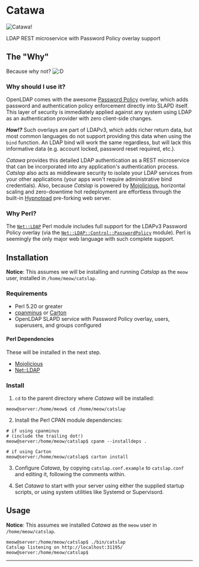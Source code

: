 # Catawa
![Catawa!](doc/img/catslap.gif)

LDAP REST microservice with Password Policy overlay support

## The "Why"

Because why not? ![:D](doc/img/awesome-icon.gif)

### Why should I use it?

OpenLDAP comes with the awesome [Password Policy](http://www.zytrax.com/books/ldap/ch6/ppolicy.html) overlay, which adds password and authentication policy enforcement directly into SLAPD itself. This layer of security is immediately applied against any system using LDAP as an authentication provider with zero client-side changes.

***How!?*** Such overlays are part of LDAPv3, which adds richer return data, but most common languages do not support providing this data when using the `bind` function. An LDAP bind will work the same regardless, but will lack this informative data (e.g. account locked, password reset required, etc.).

*Catawa* provides this detailed LDAP authentication as a REST microservice that can be incorporated into any application's authentication process. *Catslap* also acts as middleware security to isolate your LDAP services from your other applications (your apps won't require administrative bind credentials). Also, because *Catslap* is powered by [Mojolicious](http://mojolicious.org), horizontal scaling and zero-downtime hot redeployment are effortless through the built-in [Hypnotoad](http://mojolicious.org/perldoc/Mojolicious/Guides/Cookbook#Hypnotoad) pre-forking web server.

### Why Perl?

The [`Net::LDAP`](https://metacpan.org/pod/Net::LDAP) Perl module includes full support for the LDAPv3 Password Policy overlay (via the [`Net::LDAP::Control::PasswordPolicy`](https://metacpan.org/pod/Net::LDAP::Control::PasswordPolicy) module). Perl is seemingly the only major web language with such complete support.

## Installation

**Notice**: This assumes we will be installing and running *Catslap* as the `meow` user, installed in `/home/meow/catslap`.

### Requirements

* Perl 5.20 or greater
* [cpanminus](https://github.com/miyagawa/cpanminus) or [Carton](https://github.com/perl-carton/carton)
* OpenLDAP SLAPD service with Password Policy overlay, users, superusers, and groups configured

#### Perl Dependencies

These will be installed in the next step.

* [Mojolicious](https://metacpan.org/pod/Mojolicious)
* [Net::LDAP](https://metacpan.org/pod/Net::LDAP)

### Install

1. `cd` to the parent directory where *Catawa* will be installed:

```
meow@server:/home/meow$ cd /home/meow/catslap
```

2. Install the Perl CPAN module dependencies:


```
# if using cpanminus
# (include the trailing dot!)
meow@server:/home/meow/catslap$ cpanm --installdeps .

# if using Carton
meow@server:/home/meow/catslap$ carton install
```

3. Configure *Catawa*, by copying `catslap.conf.example` to `catslap.conf` and editing it, following the comments within.

4. Set *Catawa* to start with your server using either the supplied startup scripts, or using system utilities like Systemd or Supervisord.

## Usage

**Notice**: This assumes we installed *Catawa* as the `meow` user in `/home/meow/catslap`.

```
meow@server:/home/meow/catslap$ ./bin/catslap
Catslap listening on http://localhost:31195/
meow@server:/home/meow/catslap$
```

-----

